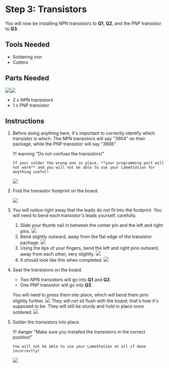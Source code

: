 # Step 3: Transistors

You will now be installing NPN transistors to **Q1**, **Q2**, and the
PNP transistor to **Q3**.

## Tools Needed

- Soldering iron
- Cutters

## Parts Needed

![](images/14876709.jpg)![](images/14876710.jpg?width=300)

- 2 x NPN transistors
- 1 x PNP transistor

## Instructions

1.  Before doing anything here, it's important to correctly identify
    which transistor is which. The NPN transistors will say "3904" on
    their package, while the PNP transistor will say "3906".

    !!! warning "Do not confuse the transistors!"

        If your solder the wrong one in place, **your programming port will
        not work** and you will not be able to use your LameStation for
        anything useful!

    ![](images/transistorcloseup.png)

2.  Find the transistor footprint on the board.

    ![](images/14876702.jpg?width=500)

3.  You will notice right away that the leads do not fit into the
    footprint. You will need to bend each transistor's leads yourself,
    carefully.

    1.  Slide your thumb nail in between the center pin and the left and
        right pins.
        ![](images/14876697.jpg?width=500)
    2.  Bend slightly outward, away from the flat edge of the transistor
        package.
        ![](images/14876698.jpg?width=500)
    3.  Using the tips of your fingers, bend the left and right pins
        outward, away from each other, very slightly.
        ![](images/14876699.jpg?width=500)
    4.  It should look like this when completed.
        ![](images/14876700.jpg?width=500)

4.  Seat the transistors on the board.

    - Two NPN transistors will go into **Q1** and **Q2**.
    - One PNP transistor will go into **Q3**.

    You will need to press them into place, which will bend them pins
    slightly further.
    ![](images/14876704.jpg?width=500)
    They will not sit flush with the board; that's how it's supposed to
    be. They will still be sturdy and hold in place once soldered.
    ![](images/14876703.jpg?width=500)

5.  Solder the transistors into place.

    !!! danger "Make sure you installed the transistors in the correct position!"

        You will not be able to use your LameStation at all if done incorrectly!

    ![](images/14876705.jpg?width=500)
